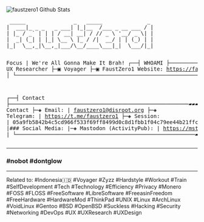 <img alt="faustzero1 Github Stats" src="https://github-readme-stats.vercel.app/api?username=faustzero1&show_icons=true&include_all_commits=true&hide_border=true&theme=midnight-purple">
<pre>
 _____               _   _____              _ 
|  ___|_ _ _   _ ___| |_|__  /___ _ __ ___ / |
| |_ / _` | | | / __| __| / // _ \ '__/ _ \| |
|  _| (_| | |_| \__ \ |_ / /|  __/ | | (_) | |
|_|  \__,_|\__,_|___/\__/____\___|_|  \___/|_|

Focus | We're All Gonna Make It Brah!
┌──┤ WHOAMI ├─────────▰▰▰
│
├─▣ UX Researcher
├─▣ Voyager
├─▣ FaustZero1 Website: https://faustzero1.codeberg.page
│
└───────────────────────────────────────────────────────────▰▰▰

┌──┤ Contact ├────────────────────────────────────────────────────────▰▰▰
|
|### Contact
├─◈ Email: 
|   faustzero1@disroot.org
├─◈ Telegram: 
|   https://t.me/faustzero1
├─◈ Session: 
|   05a9fb5842b4c5cd966f533f69ff8499d0c8d1fbb1f04c79ee44b21ffc072b4e79
|
|### Social Media:
|─◈ Mastodon (ActivityPub): 
|   https://mstdn.starnix.network/@drfaustz
|
└────────────────────────────────────────────────────────▰▰▰
</pre>

---

### #nobot #dontglow

---
Related to:
#Indonesia🇮🇩  #Voyager #Zyzz #Hardstyle #Workout #Train #SelfDevelopment #Tech #Technology #Efficiency #Privacy #Monero #FOSS #FLOSS #FreeSoftware #LibreSoftware #FreeasinFreedom #FreeHardware #HardwareMod #ThinkPad #UNIX #Linux #ArchLinux #VoidLinux #Gentoo #BSD #OpenBSD #Suckless #Hacking #Security #Networking #DevOps #UX #UXResearch #UXDesign
